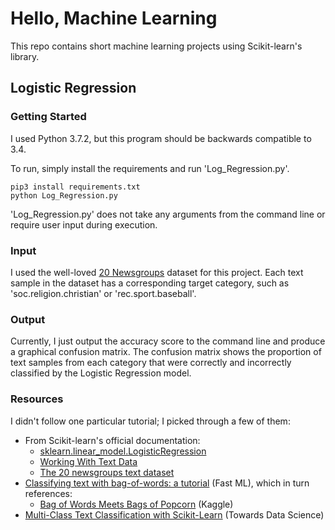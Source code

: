 # Hello, Machine Learning

This repo contains short machine learning projects using Scikit-learn's library.

## Logistic Regression

### Getting Started
I used Python 3.7.2, but this program should be backwards compatible to 3.4.

To run, simply install the requirements and run 'Log_Regression.py'.
```
pip3 install requirements.txt
python Log_Regression.py
```

'Log_Regression.py' does not take any arguments from the command line or require user input during execution.

### Input
I used the well-loved [20 Newsgroups](https://scikit-learn.org/0.19/datasets/twenty_newsgroups.html) dataset for this project. Each text sample in the dataset has a corresponding target category, such as 'soc.religion.christian' or 'rec.sport.baseball'.

### Output
Currently, I just output the accuracy score to the command line and produce a graphical confusion matrix. The confusion matrix shows the proportion of text samples from each category that were correctly and incorrectly classified by the Logistic Regression model.

### Resources
I didn't follow one particular tutorial; I picked through a few of them:
* From Scikit-learn's official documentation:
	* [sklearn.linear_model.LogisticRegression](https://scikit-learn.org/stable/modules/generated/sklearn.linear_model.LogisticRegression.html)
	* [Working With Text Data](https://scikit-learn.org/stable/tutorial/text_analytics/working_with_text_data.html)
	* [The 20 newsgroups text dataset](https://scikit-learn.org/0.19/datasets/twenty_newsgroups.html)
* [Classifying text with bag-of-words: a tutorial](http://fastml.com/classifying-text-with-bag-of-words-a-tutorial/) (Fast ML), which in turn references:
	* [Bag of Words Meets Bags of Popcorn](https://www.kaggle.com/c/word2vec-nlp-tutorial#part-1-for-beginners-bag-of-words) (Kaggle)
* [Multi-Class Text Classification with Scikit-Learn](https://towardsdatascience.com/multi-class-text-classification-with-scikit-learn-12f1e60e0a9f) (Towards Data Science)